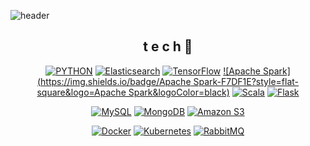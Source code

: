 <!--
**KYUSEONGHAN/KYUSEONGHAN** is a ✨ _special_ ✨ repository because its `README.md` (this file) appears on your GitHub profile.

Here are some ideas to get you started:

- 🔭 I’m currently working on ...
- 🌱 I’m currently learning ...
- 👯 I’m looking to collaborate on ...
- 🤔 I’m looking for help with ...
- 💬 Ask me about ...
- 📫 How to reach me: ...
- 😄 Pronouns: ...
- ⚡ Fun fact: ...
-->

![header](https://capsule-render.vercel.app/api?type=wave&color=auto&height=200&section=header&text=HANKYUSEONG%20&fontSize=50)

<div align=center>
  
## t e c h 👀
[![PYTHON](https://img.shields.io/badge/Python-F7DF1E?style=flat-square&logo=Python&logoColor=black)](https://github.com/KYUSEONGHAN/Development)
[![Elasticsearch](https://img.shields.io/badge/Elasticsearch-F7DF1E?style=flat-square&logo=Elasticsearch&logoColor=black)](https://github.com/KYUSEONGHAN)
[![TensorFlow](https://img.shields.io/badge/TensorFlow-F7DF1E?style=flat-square&logo=TensorFlow&logoColor=black)](https://github.com/KYUSEONGHAN)
[![Apache Spark](https://img.shields.io/badge/Apache Spark-F7DF1E?style=flat-square&logo=Apache Spark&logoColor=black)](https://github.com/KYUSEONGHAN)
[![Scala](https://img.shields.io/badge/Scala-F7DF1E?style=flat-square&logo=Scala&logoColor=black)](https://github.com/KYUSEONGHAN)
[![Flask](https://img.shields.io/badge/Flask-F7DF1E?style=flat-square&logo=Flask&logoColor=black)](https://github.com/KYUSEONGHAN)
  
[![MySQL](https://img.shields.io/badge/MySQL-F7DF1E?style=flat-square&logo=MySQL&logoColor=black)](https://github.com/KYUSEONGHAN)
[![MongoDB](https://img.shields.io/badge/MongoDB-F7DF1E?style=flat-square&logo=MongoDB&logoColor=black)](https://github.com/KYUSEONGHAN)
[![Amazon S3](https://img.shields.io/badge/Amazon_S3-569A31?style=flat-square&logo=Amazon_S3&logoColor=white)](https://github.com/KYUSEONGHAN)
  
[![Docker](https://img.shields.io/badge/Docker-2496ED?style=flat-square&logo=Docker&logoColor=white)](https://github.com/KYUSEONGHAN)
[![Kubernetes](https://img.shields.io/badge/Kubernetes-326CE5?style=flat-square&logo=Kubernetes&logoColor=white)](https://github.com/KYUSEONGHAN)
[![RabbitMQ](https://img.shields.io/badge/RabbitMQ-FF6600?style=flat-square&logo=RabbitMQ&logoColor=white)](https://github.com/KYUSEONGHAN)
